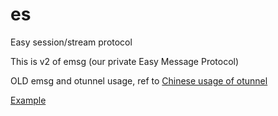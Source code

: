 # es
Easy session/stream protocol

This is v2 of emsg (our private Easy Message Protocol)

OLD emsg and otunnel usage, ref to [Chinese usage of otunnel](http://ooclab.github.io/)

[Example](./example)
